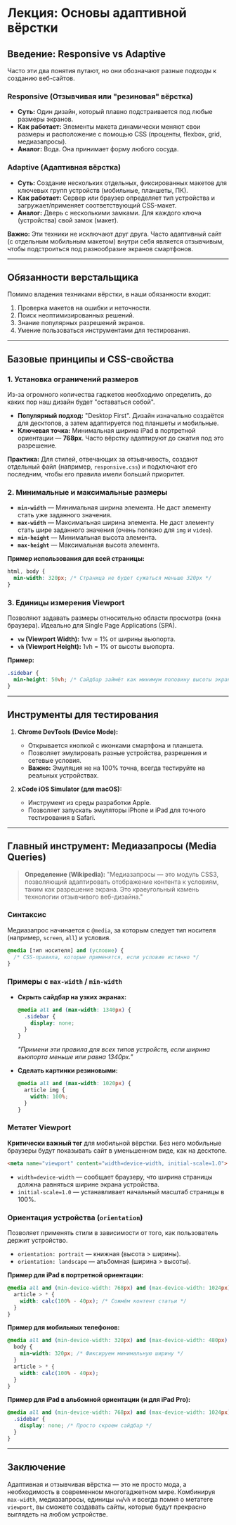 
# **Лекция: Основы адаптивной вёрстки**

## **Введение: Responsive vs Adaptive**

Часто эти два понятия путают, но они обозначают разные подходы к созданию веб-сайтов.

### **Responsive (Отзывчивая или "резиновая" вёрстка)**

*   **Суть:** Один дизайн, который плавно подстраивается под любые размеры экранов.
*   **Как работает:** Элементы макета динамически меняют свои размеры и расположение с помощью CSS (проценты, flexbox, grid, медиазапросы).
*   **Аналог:** Вода. Она принимает форму любого сосуда.

### **Adaptive (Адаптивная вёрстка)**

*   **Суть:** Создание нескольких отдельных, фиксированных макетов для ключевых групп устройств (мобильные, планшеты, ПК).
*   **Как работает:** Сервер или браузер определяет тип устройства и загружает/применяет соответствующий CSS-макет.
*   **Аналог:** Дверь с несколькими замками. Для каждого ключа (устройства) свой замок (макет).

**Важно:** Эти техники не исключают друг друга. Часто адаптивный сайт (с отдельным мобильным макетом) внутри себя является отзывчивым, чтобы подстроиться под разнообразие экранов смартфонов.

---

## **Обязанности верстальщика**

Помимо владения техниками вёрстки, в наши обязанности входит:
1.  Проверка макетов на ошибки и неточности.
2.  Поиск неоптимизированных решений.
3.  Знание популярных разрешений экранов.
4.  Умение пользоваться инструментами для тестирования.

---

## **Базовые принципы и CSS-свойства**

### **1. Установка ограничений размеров**

Из-за огромного количества гаджетов необходимо определить, до каких пор наш дизайн будет "оставаться собой".

*   **Популярный подход:** "Desktop First". Дизайн изначально создаётся для десктопов, а затем адаптируется под планшеты и мобильные.
*   **Ключевая точка:** Минимальная ширина iPad в портретной ориентации — **768px**. Часто вёрстку адаптируют до сжатия под это разрешение.

**Практика:** Для стилей, отвечающих за отзывчивость, создают отдельный файл (например, `responsive.css`) и подключают его последним, чтобы его правила имели больший приоритет.

### **2. Минимальные и максимальные размеры**

*   **`min-width`** — Минимальная ширина элемента. Не даст элементу стать уже заданного значения.
*   **`max-width`** — Максимальная ширина элемента. Не даст элементу стать шире заданного значения (очень полезно для `img` и `video`).
*   **`min-height`** — Минимальная высота элемента.
*   **`max-height`** — Максимальная высота элемента.

**Пример использования для всей страницы:**
```css
html, body {
  min-width: 320px; /* Страница не будет сужаться меньше 320px */
}
```

### **3. Единицы измерения Viewport**

Позволяют задавать размеры относительно области просмотра (окна браузера). Идеально для Single Page Applications (SPA).

*   **`vw` (Viewport Width):** 1vw = 1% от ширины вьюпорта.
*   **`vh` (Viewport Height):** 1vh = 1% от высоты вьюпорта.

**Пример:**
```css
.sidebar {
  min-height: 50vh; /* Сайдбар займёт как минимум половину высоты экрана */
}
```

---

## **Инструменты для тестирования**

1.  **Chrome DevTools (Device Mode):**
    *   Открывается кнопкой с иконками смартфона и планшета.
    *   Позволяет эмулировать разные устройства, разрешения и сетевые условия.
    *   **Важно:** Эмуляция не на 100% точна, всегда тестируйте на реальных устройствах.

2.  **xCode iOS Simulator (для macOS):**
    *   Инструмент из среды разработки Apple.
    *   Позволяет запускать эмуляторы iPhone и iPad для точного тестирования в Safari.

---

## **Главный инструмент: Медиазапросы (Media Queries)**

> **Определение (Wikipedia):** "Медиазапросы — это модуль CSS3, позволяющий адаптировать отображение контента к условиям, таким как разрешение экрана. Это краеугольный камень технологии отзывчивого веб-дизайна."

### **Синтаксис**

Медиазапрос начинается с `@media`, за которым следует тип носителя (например, `screen`, `all`) и условия.

```css
@media [тип носителя] and (условие) {
  /* CSS-правила, которые применятся, если условие истинно */
}
```

### **Примеры с `max-width` / `min-width`**

*   **Скрыть сайдбар на узких экранах:**
    ```css
    @media all and (max-width: 1340px) {
      .sidebar {
        display: none;
      }
    }
    ```
    *"Примени эти правила для всех типов устройств, если ширина вьюпорта меньше или равна 1340px."*

*   **Сделать картинки резиновыми:**
    ```css
    @media all and (max-width: 1020px) {
      article img {
        width: 100%;
      }
    }
    ```

### **Метатег Viewport**

**Критически важный тег** для мобильной вёрстки. Без него мобильные браузеры будут показывать сайт в уменьшенном виде, как на десктопе.

```html
<meta name="viewport" content="width=device-width, initial-scale=1.0">
```
*   `width=device-width` — сообщает браузеру, что ширина страницы должна равняться ширине экрана устройства.
*   `initial-scale=1.0` — устанавливает начальный масштаб страницы в 100%.

### **Ориентация устройства (`orientation`)**

Позволяет применять стили в зависимости от того, как пользователь держит устройство.

*   `orientation: portrait` — книжная (высота > ширины).
*   `orientation: landscape` — альбомная (ширина > высоты).

**Пример для iPad в портретной ориентации:**
```css
@media all and (min-device-width: 768px) and (max-device-width: 1024px) and (orientation: portrait) {
  article > * {
    width: calc(100% - 40px); /* Сожмём контент статьи */
  }
}
```

**Пример для мобильных телефонов:**
```css
@media all and (min-device-width: 320px) and (max-device-width: 480px) and (orientation: portrait) {
  body {
    min-width: 320px; /* Фиксируем минимальную ширину */
  }
  article > * {
    width: calc(100% - 40px);
  }
}
```

**Пример для iPad в альбомной ориентации (и для iPad Pro):**
```css
@media all and (min-device-width: 768px) and (max-device-width: 1024px) and (orientation: landscape) {
  .sidebar {
    display: none; /* Просто скроем сайдбар */
  }
}
```

---

## **Заключение**

Адаптивная и отзывчивая вёрстка — это не просто мода, а необходимость в современном многогаджетном мире. Комбинируя `max-width`, медиазапросы, единицы `vw`/`vh` и всегда помня о метатеге `viewport`, вы сможете создавать сайты, которые будут прекрасно выглядеть на любом устройстве.
